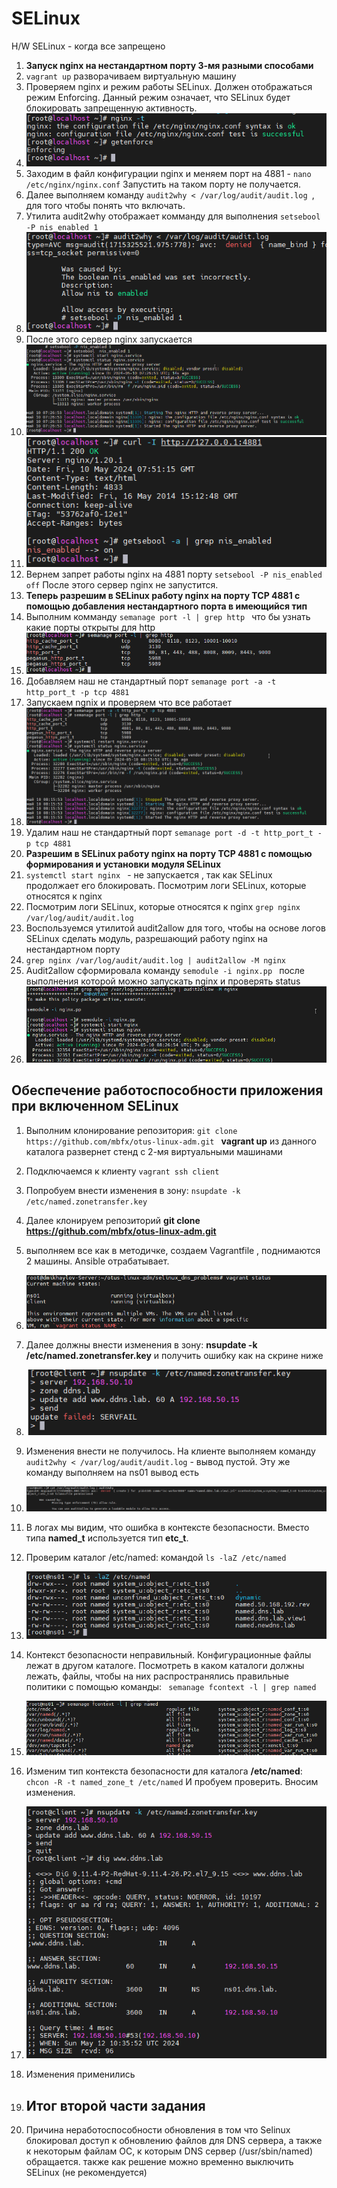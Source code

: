 # SELinux
H/W SELinux - когда все запрещено 
1. **Запуск nginx на нестандартном порту 3-мя разными способами**
2.   ``` vagrant up ```  разворачиваем виртуальную машину
3.   Проверяем nginx  и режим работы SELinux. Должен отображаться режим Enforcing. Данный режим означает, что SELinux будет блокировать запрещенную активность.   
4.    ![alt text](./Pictures/1.png)
5. Заходим в файл конфигурации nginx и меняем порт на 4881 -  ``` nano /etc/nginx/nginx.conf ```  Запустить на таком порту не получается.
6. Далее выполняем команду  ``` audit2why < /var/log/audit/audit.log  ```, для того чтобы понять что включать.
7. Утилита audit2why отображает комманду для выполнения  ``` setsebool -P nis_enabled 1  ```   
8.   ![alt text](./Pictures/2.png)
9.   После этого сервер nginx запускается
10.    ![alt text](./Pictures/3.png)
11.    ![alt text](./Pictures/4.png)
12.  Вернем запрет работы nginx на 4881 порту   ``` setsebool -P nis_enabled off ```   После этого сервер nginx не запустится.
13.  **Теперь разрешим в SELinux работу nginx на порту TCP 4881 c помощью добавления нестандартного порта в имеющийся тип**
14.   Выполним комманду  ``` semanage port -l | grep http  ``` что бы узнать какие порты открыты для http
15.   ![alt text](./Pictures/5.png)
16.   Добавляем наш не стандартный порт  ``` semanage port -a -t http_port_t -p tcp 4881  ```
17.   Запускаем ngnix и проверяем что все работает
18.   ![alt text](./Pictures/6.png)
19.    Удалим наш не стандартный порт  ``` semanage port -d -t http_port_t -p tcp 4881  ```
20. **Разрешим в SELinux работу nginx на порту TCP 4881 c помощью формирования и установки модуля SELinux**
21.    ``` systemctl start nginx  ``` -  не запускается , так как SELinux продолжает его блокировать. Посмотрим логи SELinux, которые относятся к nginx
22. Посмотрим логи SELinux, которые относятся к nginx   ``` grep nginx /var/log/audit/audit.log  ```
23.  Воспользуемся утилитой audit2allow для того, чтобы на основе логов SELinux сделать модуль, разрешающий работу nginx на нестандартном порту
24.   ``` grep nginx /var/log/audit/audit.log | audit2allow -M nginx  ```
25.   Audit2allow сформировала команду  ``` semodule -i nginx.pp  ``` после выполнения которой можно запускать nginx и проверять status
26.    ![alt text](./Pictures/7.png)
## Обеспечение работоспособности приложения при включенном SELinux
1.  Выполним клонирование репозитория:  ``` git clone https://github.com/mbfx/otus-linux-adm.git  ```  **vagrant up** из данного каталога развернет стенд с 2-мя виртуальными машинами
2.  Подключаемся к клиенту ``` vagrant ssh client ```
3.   Попробуем внести изменения в зону: ``` nsupdate -k /etc/named.zonetransfer.key ```

1. Далее клонируем репозиторий **git clone https://github.com/mbfx/otus-linux-adm.git**
2. выполняем все как в методичке, создаем Vagrantfile , поднимаются 2 машины. Ansible отрабатывает.
3.  ![alt text](./Pictures/11.png)
4.  Далее должны внести изменения в зону: **nsupdate -k /etc/named.zonetransfer.key** и получить ошибку как на скрине ниже
5.   ![alt text](./Pictures/12.png)
6.   Изменения внести не получилось.   На клиенте выполняем команду ``` audit2why < /var/log/audit/audit.log ```  - вывод пустой. Эту же команду выполняем на ns01 вывод есть
7.   ![alt text](./Pictures/13.png)
8.   В логах мы видим, что ошибка в контексте безопасности. Вместо типа **named_t** используется тип **etc_t**.
9.   Проверим каталог /etc/named:  командой ``` ls -laZ /etc/named ```
10.   ![alt text](./Pictures/14.png)
11.   Контекст безопасности неправильный. Конфигурационные файлы лежат в другом каталоге. Посмотреть в каком каталоги должны лежать, файлы, чтобы на них распространялись правильные политики с помощью команды: ```  semanage fcontext -l | grep named ```
12.   ![alt text](./Pictures/15.png)
13.   Изменим тип контекста безопасности для каталога **/etc/named**: ``` chcon -R -t named_zone_t /etc/named ```  И пробуем проверить. Вносим изменения.
14.   ![alt text](./Pictures/16.png)
15.   Изменения применились
16.   ## Итог второй части задания
17.   Причина неработоспособности обновления в том что Selinux блокировал доступ к обновлению файлов для DNS сервера, а также к некоторым файлам ОС, к которым DNS сервер (/usr/sbin/named) обращается. также как решение можно временно выключить SELinux (не рекомендуется)


